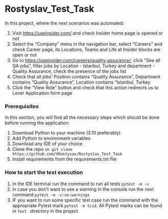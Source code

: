 # Rostyslav_Test_Task

In this project, where the next scenarios was automated:

1. Visit https://useinsider.com/ and check Insider home page is opened or not
2. Select the “Company” menu in the navigation bar, select “Careers” and check Career
   page, its Locations, Teams and Life at Insider blocks are open or not
3. Go to https://useinsider.com/careers/quality-assurance/, click “See all QA
   jobs”, filter jobs by Location - Istanbul, Turkey and department - Quality
  Assurance, check the presence of the jobs list
4. Check that all jobs’ Position contains “Quality Assurance”, Department
contains “Quality Assurance”, Location contains “Istanbul, Turkey
5. Click the “View Role” button and check that this action redirects us to Lever
Application form page

### Prerequisites
In this section, you will find all the necessary steps which should be done before running the application:

1. Download Python to your machine (3.10 preferably)
2. Add Python to environment variables
3. Download any IDE of your choice
4. Clone the repo
   ```sh git clone https://github.com/VRostysav/Rostyslav_Test_Task ```
5. Install requirements from the requirements.txt file
   
### How to start the test execution
1. In the IDE terminal run the command to run all tests ```pytest -m -v ```
2. In case you don't want to see a warning in the console run the next command  ```pytest -m -v:no:warnings```
3. IF you want to run some specific test case run the command with the appropriate Pytest mark ```pytest -m tcid```.
   All Pytest marks can be found in  ```Test ``` directory in the project

